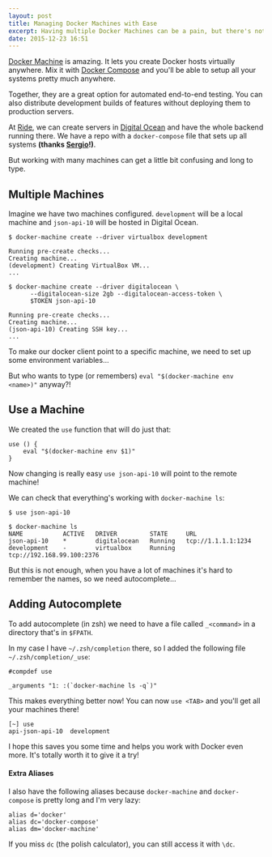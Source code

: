 ```yaml
---
layout: post
title: Managing Docker Machines with Ease
excerpt: Having multiple Docker Machines can be a pain, but there's nothing a few aliases won't fix.
date: 2015-12-23 16:51
---
```


[Docker Machine][dm] is amazing. It lets you create Docker hosts virtually
anywhere. Mix it with [Docker Compose][dc] and you'll be able to setup all your
systems pretty much anywhere.

Together, they are a great option for automated end-to-end testing. You can also
distribute development builds of features without deploying them to production servers.

At [Ride][ride], we can create servers in [Digital Ocean][do] and have the whole
backend running there. We have a repo with a `docker-compose` file that sets up
all systems **(thanks [Sergio][sergio]!)**.

But working with many machines can get a little bit confusing and long to type.

## Multiple Machines

Imagine we have two machines configured. `development` will be a local machine
and `json-api-10` will be hosted in Digital Ocean.

```
$ docker-machine create --driver virtualbox development

Running pre-create checks...
Creating machine...
(development) Creating VirtualBox VM...
...
```

```
$ docker-machine create --driver digitalocean \
      --digitalocean-size 2gb --digitalocean-access-token \
      $TOKEN json-api-10

Running pre-create checks...
Creating machine...
(json-api-10) Creating SSH key...
...
```

To make our docker client point to a specific machine, we need to set up some
environment variables...

But who wants to type (or remembers) `eval "$(docker-machine env <name>)"` anyway?!

## Use a Machine

We created the `use` function that will do just that:

```
use () {
	eval "$(docker-machine env $1)"
}
```

Now changing is really easy `use json-api-10` will point to the remote machine!

We can check that everything's working with `docker-machine ls`:

```
$ use json-api-10

$ docker-machine ls
NAME           ACTIVE   DRIVER         STATE     URL                      
json-api-10    *        digitalocean   Running   tcp://1.1.1.1:1234       
development    -        virtualbox     Running   tcp://192.168.99.100:2376
```

But this is not enough, when you have a lot of machines it's hard to remember
the names, so we need autocomplete...

## Adding Autocomplete

To add autocomplete (in zsh) we need to have a file called `_<command>` in a
directory that's in `$FPATH`.

In my case I have `~/.zsh/completion` there, so I added the following file `~/.zsh/completion/_use`:

```
#compdef use

_arguments "1: :(`docker-machine ls -q`)"
```

This makes everything better now! You can now `use <TAB>` and you'll get all
your machines there!

```
[~] use
api-json-api-10  development
```

I hope this saves you some time and helps you work with Docker even more. It's
totally worth it to give it a try!

<div class='big-skip'> </div>

#### Extra Aliases

I also have the following aliases because `docker-machine` and `docker-compose`
is pretty long and I'm very lazy:

```
alias d='docker'
alias dc='docker-compose'
alias dm='docker-machine'
```

If you miss `dc` (the polish calculator), you can still access it with `\dc`.

[do]: https://www.digitalocean.com/
[dm]: https://docs.docker.com/machine/
[dc]: https://docs.docker.com/compose/
[ride]: https://www.ride.com/
[sergio]: https://github.com/sergiobuj
